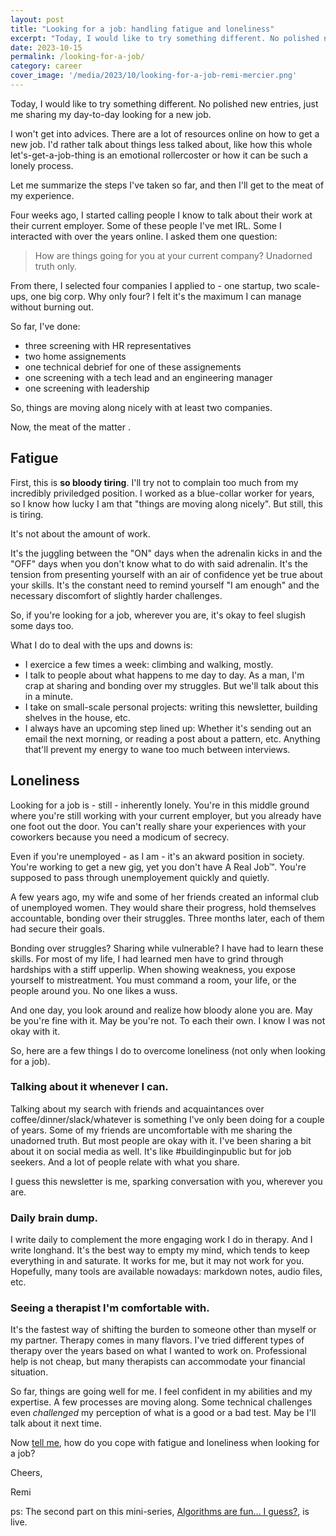 ```yaml
---
layout: post
title: "Looking for a job: handling fatigue and loneliness"
excerpt: "Today, I would like to try something different. No polished new entries, just me sharing my day-to-day looking for a new job."
date: 2023-10-15
permalink: /looking-for-a-job/
category: career
cover_image: '/media/2023/10/looking-for-a-job-remi-mercier.png'
---
```


Today, I would like to try something different. No polished new entries, just me sharing my day-to-day looking for a new job.

I won't get into advices. There are a lot of resources online on how to get a new job. I'd rather talk about things less talked about, like how this whole let's-get-a-job-thing is an emotional rollercoster or how it can be such a lonely process.

Let me summarize the steps I've taken so far, and then I'll get to the meat of my experience.

Four weeks ago, I started calling people I know to talk about their work at their current employer. Some of these people I've met IRL. Some I interacted with over the years online. I asked them one question:

> How are things going for you at your current company? Unadorned truth only.

From there, I selected four companies I applied to - one startup, two scale-ups, one big corp. Why only four? I felt it's the maximum I can manage without burning out.

So far, I've done:
- three screening with HR representatives
- two home assignements
- one technical debrief for one of these assignements
- one screening with a tech lead and an engineering manager
- one screening with leadership

So, things are moving along nicely with at least two companies.

Now, the meat of the matter .

## Fatigue

First, this is **so bloody tiring**. I'll try not to complain too much from my incredibly priviledged position. I worked as a blue-collar worker for years, so I know how lucky I am that "things are moving along nicely". But still, this is tiring.

It's not about the amount of work.

It's the juggling between the "ON" days when the adrenalin kicks in and the "OFF" days when you don't know what to do with said adrenalin. It's the tension from presenting yourself with an air of confidence yet be true about your skills. It's the constant need to remind yourself "I am enough" and the necessary discomfort of slightly harder challenges.

So, if you're looking for a job, wherever you are, it's okay to feel slugish some days too.

What I do to deal with the ups and downs is:
- I exercice a few times a week: climbing and walking, mostly.
- I talk to people about what happens to me day to day. As a man, I'm crap at sharing and bonding over my struggles. But we'll talk about this in a minute.
- I take on small-scale personal projects: writing this newsletter, building shelves in the house, etc.
- I always have an upcoming step lined up: Whether it's sending out an email the next morning, or reading a post about a pattern, etc. Anything that'll prevent my energy to wane too much between interviews.

## Loneliness

Looking for a job is - still - inherently lonely. You're in this middle ground where you're still working with your current employer, but you already have one foot out the door. You can't really share your experiences with your coworkers because you need a modicum of secrecy.

Even if you're unemployed - as I am - it's an akward position in society. You're working to get a new gig, yet you don't have A Real Job™. You're supposed to pass through unemployement quickly and quietly.

A few years ago, my wife and some of her friends created an informal club of unemployed women. They would share their progress, hold themselves accountable, bonding over their struggles. Three months later, each of them had secure their goals.

Bonding over struggles? Sharing while vulnerable? I have had to learn these skills. For most of my life, I had learned men have to grind through hardships with a stiff upperlip. When showing weakness, you expose yourself to mistreatment. You must command a room, your life, or the people around you. No one likes a wuss.

And one day, you look around and realize how bloody alone you are. May be you're fine with it. May be you're not. To each their own. I know I was not okay with it.

So, here are a few things I do to overcome loneliness (not only when looking for a job).

### Talking about it whenever I can.

Talking about my search with friends and acquaintances over coffee/dinner/slack/whatever is something I've only been doing for a couple of years. Some of my friends are uncomfortable with me sharing the unadorned truth. But most people are okay with it. I've been sharing a bit about it on social media as well. It's like #buildinginpublic but for job seekers. And a lot of people relate with what you share.

I guess this newsletter is me, sparking conversation with you, wherever you are.

### Daily brain dump.

I write daily to complement the more engaging work I do in therapy. And I write longhand. It's the best way to empty my mind, which tends to keep everything in and saturate. It works for me, but it may not work for you. Hopefully, many tools are available nowadays: markdown notes, audio files, etc.

### Seeing a therapist I'm comfortable with.

It's the fastest way of shifting the burden to someone other than myself or my partner. Therapy comes in many flavors. I've tried different types of therapy over the years based on what I wanted to work on. Professional help is not cheap, but many therapists can accommodate your financial situation.

So far, things are going well for me. I feel confident in my abilities and my expertise. A few processes are moving along. Some technical challenges even _challenged_ my perception of what is a good or a bad test. May be I'll talk about it next time.

Now <a href="mailto:hello@remimercier.com">tell me</a>, how do you cope with fatigue and loneliness when looking for a job?

Cheers,

Remi

ps: The second part on this mini-series, [Algorithms are fun... I guess?]({{site.baseurl}}/algorithms-are-fun/), is live.
